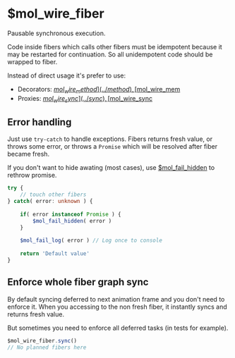 # $mol_wire_fiber

Pausable synchronous execution.

Code inside fibers which calls other fibers must be idempotent because it may be restarted for continuation. So all unidempotent code should be wrapped to fiber.

Instead of direct usage it's prefer to use:

 - Decorators: [$mol_wire_method](../method), [$mol_wire_mem](../mem)
 - Proxies: [$mol_wire_sync](../sync), [$mol_wire_sync](../async)

## Error handling

Just use `try-catch` to handle exceptions. Fibers returns fresh value, or throws some error, or throws a `Promise` which will be resolved after fiber became fresh.

If you don't want to hide awating (most cases), use [$mol_fail_hidden](../../fail) to rethrow promise.

```typescript
try {
	// touch other fibers
} catch( error: unknown ) {
	
	if( error instanceof Promise ) {
		$mol_fail_hidden( error )
	}
	
	$mol_fail_log( error ) // Log once to console
	
	return 'Default value'
} 
```

## Enforce whole fiber graph sync

By default syncing deferred to next animation frame and you don't need to enforce it. When you accessing to the non fresh fiber, it instantly syncs and returns fresh value.

But sometimes you need to enforce all deferred tasks (in tests for example).

```typescript
$mol_wire_fiber.sync()
// No planned fibers here
```
